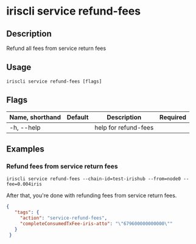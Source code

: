 # iriscli service refund-fees 

## Description

Refund all fees from service return fees

## Usage

```
iriscli service refund-fees [flags]
```

## Flags

| Name, shorthand       | Default                 | Description                                                                                                                                           | Required |
| --------------------- | ----------------------- | ----------------------------------------------------------------------------------------------------------------------------------------------------- | -------- |
| -h, --help            |                         | help for refund-fees                                                                                                                                         |          |

## Examples

### Refund fees from service return fees 
```shell
iriscli service refund-fees --chain-id=test-irishub --from=node0 --fee=0.004iris
```

After that, you're done with refunding fees from service return fees.

```json
{
   "tags": {
     "action": "service-refund-fees",
     "completeConsumedTxFee-iris-atto": "\"679600000000000\""
   }
 }
```

